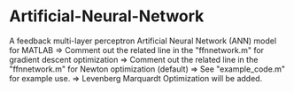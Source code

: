 # Artificial-Neural-Network
A feedback multi-layer perceptron Artificial Neural Network (ANN) model for MATLAB
=> Comment out the related line in the "ffnnetwork.m" for gradient descent optimization
=> Comment out the related line in the "ffnnetwork.m" for Newton optimization (default)
=> See "example_code.m" for example use.
=> Levenberg Marquardt Optimization will be added.
